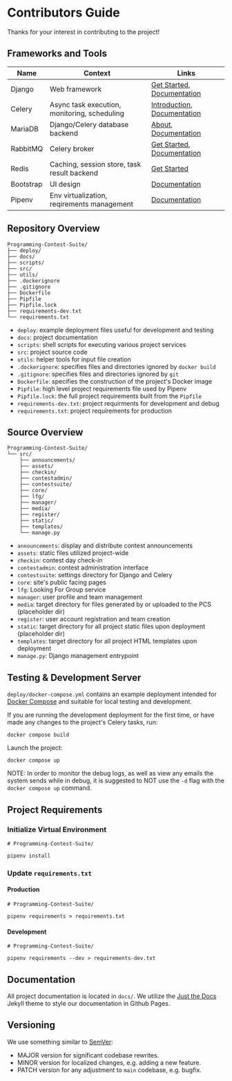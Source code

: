 # Contributors Guide
Thanks for your interest in contributing to the project!

## Frameworks and Tools

Name | Context | Links
---|---|---
Django | Web framework | [Get Started](https://www.djangoproject.com/start/), [Documentation](https://docs.djangoproject.com/en/4.2/)
Celery | Async task execution, monitoring, scheduling | [Introduction](https://docs.celeryq.dev/en/stable/getting-started/introduction.html), [Documentation](https://docs.celeryq.dev/en/stable/index.html)
MariaDB | Django/Celery database backend | [About](https://mariadb.org/about/), [Documentation](https://mariadb.org/documentation/)
RabbitMQ | Celery broker | [Get Started](https://www.rabbitmq.com/#getstarted), [Documentation](https://www.rabbitmq.com/documentation.html)
Redis | Caching, session store, task result backend | [Get Started](https://redis.io/docs/get-started/)
Bootstrap | UI design | [Documentation](https://getbootstrap.com/docs/4.5/getting-started/introduction/)
Pipenv | Env virtualization, reqirements management | [Documentation](https://pipenv.pypa.io/en/latest/)

## Repository Overview

```
Programming-Contest-Suite/
├── deploy/
├── docs/
├── scripts/
├── src/
├── utils/
├── .dockerignore
├── .gitignore
├── Dockerfile
├── Pipfile
├── Pipfile.lock
├── requirements-dev.txt
└── requirements.txt
```

- `deploy`: example deployment files useful for development and testing
- `docs`: project documentation  
- `scripts`: shell scripts for executing various project services 
- `src`: project source code 
- `utils`: helper tools for input file creation
- `.dockerignore`: specifies files and directories ignored by `docker build` 
- `.gitignore`: specifies files and directories ignored by `git`
- `Dockerfile`: specifies the construction of the project's Docker image
- `Pipfile`: high level project requirements file used by Pipenv
- `Pipfile.lock`: the full project requirements built from the `Pipfile`
- `requirements-dev.txt`: project requirments for development and debug
- `requirements.txt`: project requirements for production

## Source Overview

```
Programming-Contest-Suite/
└── src/
    ├── announcements/
    ├── assets/
    ├── checkin/
    ├── contestadmin/
    ├── contestsuite/
    ├── core/
    ├── lfg/
    ├── manager/
    ├── media/
    ├── register/
    ├── static/
    ├── templates/
    └── manage.py
```

- `announcements`: display and distribute contest announcements
- `assets`: static files utilized project-wide
- `checkin`: contest day check-in
- `contestadmin`: contest administration interface
- `contestsuite`: settings directory for Django and Celery
- `core`: site's public facing pages
- `lfg`: Looking For Group service
- `manager`: user profile and team management 
- `media`: target directory for files generated by or uploaded to the PCS (placeholder dir)
- `register`: user account registration and team creation
- `static`: target directory for all project static files upon deployment (placeholder dir)
- `templates`: target directory for all project HTML templates upon deployment
- `manage.py`: Django management entrypoint

## Testing & Development Server 

`deploy/docker-compose.yml` contains an example deployment intended for [Docker Compose](https://docs.docker.com/compose/) and suitable for local testing and development. 

If you are running the development deployment for the first time, or have made any changes to the project's Celery tasks, run:  

    docker compose build  

Launch the project:  

    docker compose up

NOTE: In order to monitor the debug logs, as well as view any emails the system sends while in debug, it is suggested to NOT use the `-d` flag with the `docker compose up` command.

## Project Requirements

### Initialize Virtual Environment

```
# Programming-Contest-Suite/

pipenv install
```

### Update `requirements.txt`

#### Production

```
# Programming-Contest-Suite/

pipenv requirements > requirements.txt
```

#### Development

```
# Programming-Contest-Suite/

pipenv requirements --dev > requirements-dev.txt
```

## Documentation

All project documentation is located in `docs/`. We utilize the [Just the Docs](https://just-the-docs.github.io/just-the-docs/) Jekyll theme to style our documentation in Github Pages.

## Versioning

We use something similar to [SemVer](https://semver.org/):

  - MAJOR version for significant codebase rewrites.
  - MINOR version for localized changes, e.g. adding a new feature.
  - PATCH version for any adjustment to `main` codebase, e.g. bugfix.
